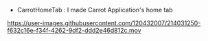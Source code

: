 - CarrotHomeTab : I made Carrot Application's home tab


https://user-images.githubusercontent.com/120432007/214031250-f632c16e-f34f-4262-9df2-ddd2e46d812c.mov

